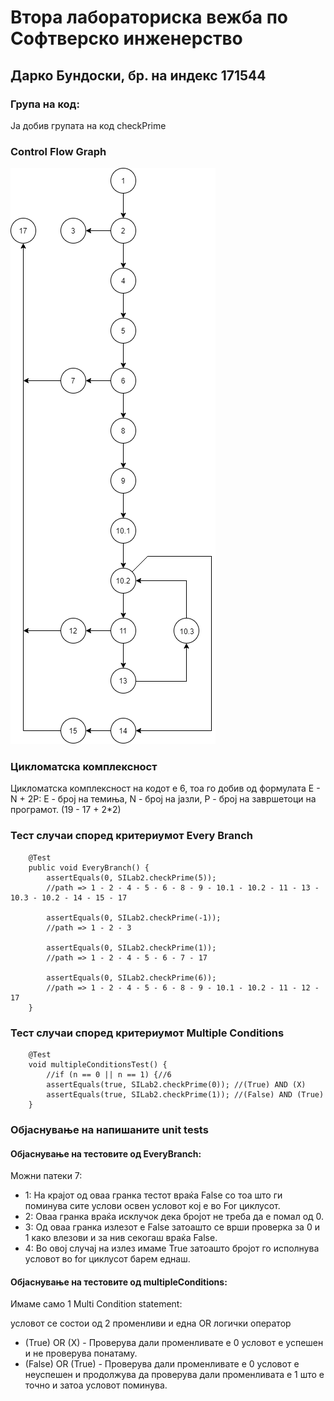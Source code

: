 # Втора лабораториска вежба по Софтверско инженерство
## Дарко Бундоски, бр. на индекс 171544
### Група на код:
Ја добив групата на код checkPrime

### Control Flow Graph

![171544](https://github.com/buda98/SI_lab2_171544/blob/master/CFG.png)

### Цикломатска комплексност
Цикломатска комплексност на кодот е 6, тоа го добив од формулата E - N + 2P:  Е - број на темиња, N - број на јазли, P - број на завршетоци на програмот. (19 - 17 + 2*2) 

### Тест случаи според критериумот Every Branch

	    @Test
	    public void EveryBranch() {
	        assertEquals(0, SILab2.checkPrime(5));
	        //path => 1 - 2 - 4 - 5 - 6 - 8 - 9 - 10.1 - 10.2 - 11 - 13 - 10.3 - 10.2 - 14 - 15 - 17
	        
	        assertEquals(0, SILab2.checkPrime(-1));
	        //path => 1 - 2 - 3
	        
	        assertEquals(0, SILab2.checkPrime(1));
	        //path => 1 - 2 - 4 - 5 - 6 - 7 - 17
	        
	        assertEquals(0, SILab2.checkPrime(6));
	        //path => 1 - 2 - 4 - 5 - 6 - 8 - 9 - 10.1 - 10.2 - 11 - 12 - 17
	    }

### Тест случаи според критериумот Multiple Conditions 
	    @Test
	    void multipleConditionsTest() {
	    	//if (n == 0 || n == 1) {//6
	        assertEquals(true, SILab2.checkPrime(0)); //(True) AND (X)
	        assertEquals(true, SILab2.checkPrime(1)); //(False) AND (True)
	    }

### Објаснување на напишаните unit tests

#### Објаснување на тестовите од EveryBranch:
Mожни патеки 7:
 * 1: На крајот од оваа гранка тестот враќа False со тоа што ги поминува сите услови освен условот кој е во For циклусот.
 * 2: Оваа гранка враќа исклучок дека бројот не треба да е помал од 0.
 * 3: Од оваа гранка излезот е False затоашто се врши проверка за 0 и 1 како влезови и за нив секогаш враќа False.
 * 4: Во овој случај на излез имаме True затоашто бројот го исполнува условот во for циклусот барем еднаш.

#### Објаснување на тестовите од multipleConditions:
Имаме само 1 Multi Condition statement:
 
условот се состои од 2 променливи и една OR логички оператор 
 * (True) OR (X) - Проверува дали променливате е 0 условот е успешен и не проверува понатаму.
 * (False) OR (True) - Проверува дали променливате е 0 условот е неуспешен и продолжува да проверува дали променливата е 1 што е точно и затоа условот поминува.
